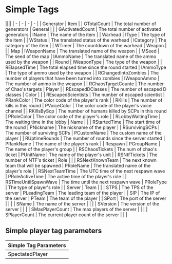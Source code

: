 # Simple Tags
||||
| - | - | - | - |
| Generator            | Item |
| GTotalCount          | The total number of generators | General |  |
| GActivatedCount      | The total number of activated generators | IName | The name of the item |
| Warhead              | IType | The type of the item |
| WStatus              | The translated status of the warhead | ICategory | The category of the item |
| WTimer               | The countdown of the warhead | Weapon |  |
| Map                  | IWeaponName | The translated name of the weapon |
| MSeed                | The seed of the map | IAmmoName | The translated name of the ammo used by the weapon |
| Round                | IWeaponType | The type of the weapon |
| RElapsedTime         | The total elapsed time since the round started | IAmmoType | The type of ammo used by the weapon |
| RChangedIntoZombies  | The number of players that have been turned into zombies | IWeaponAmmo | The number of ammo in the weapon |
| RChaosTargetCounte   | The number of Chao's targets | Player |
| REscapedDClasses     | The number of escaped D classes | Color |  |
| REscapedScientists   | The number of escaped scientist | PRankColor | The color code of the player's rank |
| RKills               | The number of kills in this round | PVoiceColor | The color code of the player's voice channel |
| RKillsByScp          | The number of humans killed by SCPs in this round | PRoleColor | The color code of the player's role |
| RLobbyWaitingTime    | The waiting time in the lobby | Name |  |
| RStartedTime         | The start time of the round | PNickname | The nickname of the player |
| RSurvivingSCPs       | The number of surviving SCPs | PCustomName | The custom name of the player |
| RUptimeRounds        | The number of rounds since the server started | PRankName | The name of the player's rank |
| Respawn              | PGroupName | The name of the player's group |
| RSChaosTickets       | The num of chao's ticket | PUnitName | The name of the player's unit |
| RSNtfTickets         | The number of NTF's ticket | Role |  |
| RSNextKnownTeam      | The next known team that will be spawned | PRoleName | The translated name of the player's role |
| RSNextTeamTime       | The UTC time of the next respawn wave | PRoleActiveTime | The active time of the player's role |
| RSTimeUntilSpawnWave | The time until the next respawn wave | PRoleType | The type of player's role |
| Server               | Team |  |
| STPS                 | The TPS of the server | PLeadingTeam | The leading team of the player |
| SIP                  | The IP of the server | PTeam | The team of the player |
| SPort                | The port of the server |  |  |
| SName                | The name of the server |  |  |
| SVersion             | The version of the server |  |  |
| SMaxPlayerCount      | The max players of the server |  |  |
| SPlayerCount         | The current player count of the server |  |  |

## Simple player tag parameters
| Simple Tag Parameters |
| --------------------- |
| SpectatedPlayer       | Player Tags | Get the value from the player spectated by the selected player |
